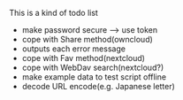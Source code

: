 This is a kind of todo list

  * make password secure --> use token
  * cope with Share method(owncloud)
  * outputs each error message
  * cope with Fav method(nextcloud)
  * cope with WebDav search(nextcloud?)
  * make example data to test script offline
  * decode URL encode(e.g. Japanese letter)
